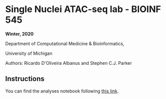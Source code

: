 # Single Nuclei ATAC-seq lab - BIOINF 545
**Winter, 2020**

Department of Computational Medicine & Bioinformatics,


University of Michigan


Authors: Ricardo D'Oliveira Albanus and Stephen C.J. Parker

## Instructions
You can find the analyses notebook following [this link](https://theparkerlab.med.umich.edu/data/albanus/classes/bioinf545_w20/snap_atac_demo.html).